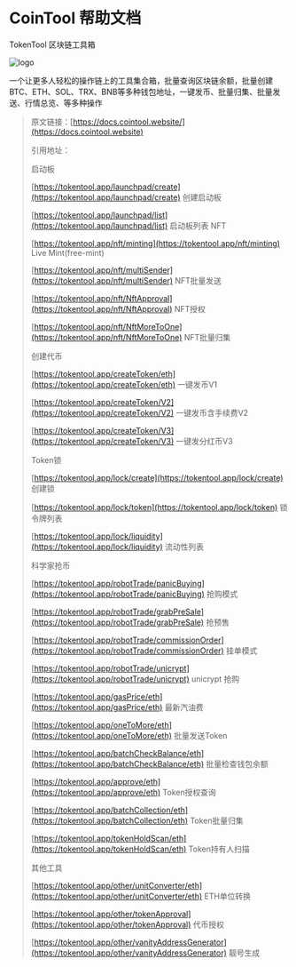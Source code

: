 # CoinTool 帮助文档

TokenTool 区块链工具箱

<img src=".gitbook/assets/logo.jpg" alt="logo" />

一个让更多人轻松的操作链上的工具集合箱，批量查询区块链余额，批量创建BTC、ETH、SOL、TRX、BNB等多种钱包地址，一键发币、批量归集、批量发送、行情总览、等多种操作





> 原文链接：[https://docs.cointool.website/](https://docs.cointool.website)
>
> 引用地址：
>
> 启动板
>
> [https://tokentool.app/launchpad/create](https://tokentool.app/launchpad/create) 创建启动板
>
> [https://tokentool.app/launchpad/list](https://tokentool.app/launchpad/list) 启动板列表
> NFT
>
> [https://tokentool.app/nft/minting](https://tokentool.app/nft/minting) Live Mint(free-mint)
> 
> [https://tokentool.app/nft/multiSender](https://tokentool.app/nft/multiSender) NFT批量发送
>
> [https://tokentool.app/nft/NftApproval](https://tokentool.app/nft/NftApproval) NFT授权
>
> [https://tokentool.app/nft/NftMoreToOne](https://tokentool.app/nft/NftMoreToOne) NFT批量归集
>
> 创建代币
>
> [https://tokentool.app/createToken/eth](https://tokentool.app/createToken/eth) 一键发币V1
>
> [https://tokentool.app/createToken/V2](https://tokentool.app/createToken/V2) 一键发币含手续费V2
>
> [https://tokentool.app/createToken/V3](https://tokentool.app/createToken/V3)  一键发分红币V3
>
> Token锁
>
> [https://tokentool.app/lock/create](https://tokentool.app/lock/create) 创建锁
>
> [https://tokentool.app/lock/token](https://tokentool.app/lock/token) 锁令牌列表
>
> [https://tokentool.app/lock/liquidity](https://tokentool.app/lock/liquidity) 流动性列表
>
> 科学家抢币
>
> [https://tokentool.app/robotTrade/panicBuying](https://tokentool.app/robotTrade/panicBuying) 抢购模式
>
> [https://tokentool.app/robotTrade/grabPreSale](https://tokentool.app/robotTrade/grabPreSale) 抢预售
>
> [https://tokentool.app/robotTrade/commissionOrder](https://tokentool.app/robotTrade/commissionOrder) 挂单模式
>
> [https://tokentool.app/robotTrade/unicrypt](https://tokentool.app/robotTrade/unicrypt) unicrypt 抢购
>
> [https://tokentool.app/gasPrice/eth](https://tokentool.app/gasPrice/eth) 最新汽油费
>
> [https://tokentool.app/oneToMore/eth](https://tokentool.app/oneToMore/eth) 批量发送Token
>
> [https://tokentool.app/batchCheckBalance/eth](https://tokentool.app/batchCheckBalance/eth) 批量检查钱包余额
>
> [https://tokentool.app/approve/eth](https://tokentool.app/approve/eth) Token授权查询
>
> [https://tokentool.app/batchCollection/eth](https://tokentool.app/batchCollection/eth) Token批量归集
>
> [https://tokentool.app/tokenHoldScan/eth](https://tokentool.app/tokenHoldScan/eth) Token持有人扫描
>
> 其他工具
> 
> [https://tokentool.app/other/unitConverter/eth](https://tokentool.app/other/unitConverter/eth) ETH单位转换
> 
> [https://tokentool.app/other/tokenApproval](https://tokentool.app/other/tokenApproval) 代币授权
> 
> [https://tokentool.app/other/vanityAddressGenerator](https://tokentool.app/other/vanityAddressGenerator) 靓号生成
